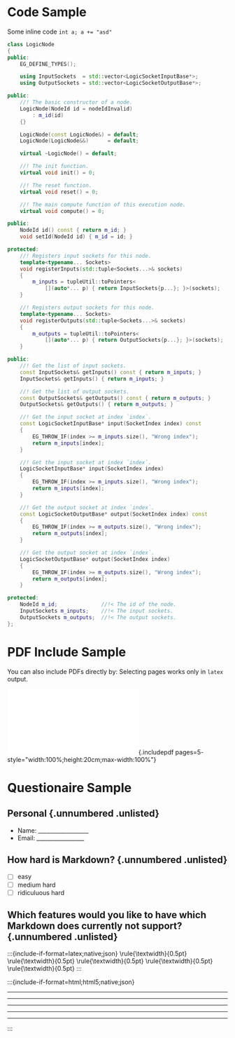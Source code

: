 # Code Sample
Some inline code `int a; a += "asd"`

```{.cpp .numberLines}
class LogicNode
{
public:
    EG_DEFINE_TYPES();

    using InputSockets  = std::vector<LogicSocketInputBase*>;
    using OutputSockets = std::vector<LogicSocketOutputBase*>;

public:
    //! The basic constructor of a node.
    LogicNode(NodeId id = nodeIdInvalid)
        : m_id(id)
    {}

    LogicNode(const LogicNode&) = default;
    LogicNode(LogicNode&&)      = default;

    virtual ~LogicNode() = default;

    //! The init function.
    virtual void init() = 0;

    //! The reset function.
    virtual void reset() = 0;

    //! The main compute function of this execution node.
    virtual void compute() = 0;

public:
    NodeId id() const { return m_id; }
    void setId(NodeId id) { m_id = id; }

protected:
    //! Registers input sockets for this node.
    template<typename... Sockets>
    void registerInputs(std::tuple<Sockets...>& sockets)
    {
        m_inputs = tupleUtil::toPointers<
            [](auto*... p) { return InputSockets{p...}; }>(sockets);
    }

    //! Registers output sockets for this node.
    template<typename... Sockets>
    void registerOutputs(std::tuple<Sockets...>& sockets)
    {
        m_outputs = tupleUtil::toPointers<
            [](auto*... p) { return OutputSockets{p...}; }>(sockets);
    }

public:
    //! Get the list of input sockets.
    const InputSockets& getInputs() const { return m_inputs; }
    InputSockets& getInputs() { return m_inputs; }

    //! Get the list of output sockets.
    const OutputSockets& getOutputs() const { return m_outputs; }
    OutputSockets& getOutputs() { return m_outputs; }

    //! Get the input socket at index `index`.
    const LogicSocketInputBase* input(SocketIndex index) const
    {
        EG_THROW_IF(index >= m_inputs.size(), "Wrong index");
        return m_inputs[index];
    }

    //! Get the input socket at index `index`.
    LogicSocketInputBase* input(SocketIndex index)
    {
        EG_THROW_IF(index >= m_inputs.size(), "Wrong index");
        return m_inputs[index];
    }

    //! Get the output socket at index `index`.
    const LogicSocketOutputBase* output(SocketIndex index) const
    {
        EG_THROW_IF(index >= m_outputs.size(), "Wrong index");
        return m_outputs[index];
    }

    //! Get the output socket at index `index`.
    LogicSocketOutputBase* output(SocketIndex index)
    {
        EG_THROW_IF(index >= m_outputs.size(), "Wrong index");
        return m_outputs[index];
    }

protected:
    NodeId m_id;              //!< The id of the node.
    InputSockets m_inputs;    //!< The input sockets.
    OutputSockets m_outputs;  //!< The output sockets.
};
```

# PDF Include Sample

You can also include PDFs directly by:
Selecting pages works only in `latex` output.

![Pandoc User's Guide](files/PandocUsersGuide.pdf){.includepdf pages=5- style="width:100%;height:20cm;max-width:100%"}

# Questionaire Sample

## Personal {.unnumbered .unlisted}

- Name: __________________ 
- Email: _________________

## How hard is Markdown? {.unnumbered .unlisted}

- [ ] easy
- [ ] medium hard
- [ ] ridiculuous hard
  
## Which features would you like to have which Markdown does currently not support? {.unnumbered .unlisted}

:::{include-if-format=latex;native;json}
\rule{\textwidth}{0.5pt}
\rule{\textwidth}{0.5pt}
\rule{\textwidth}{0.5pt}
\rule{\textwidth}{0.5pt}
\rule{\textwidth}{0.5pt}
:::

:::{include-if-format=html;html5;native;json}
<hr class="empty-line-onehalf"/>
<hr class="empty-line-onehalf"/>
<hr class="empty-line-onehalf"/>
<hr class="empty-line-onehalf"/>
<hr class="empty-line-onehalf"/>
:::
